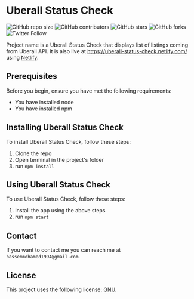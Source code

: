 # Uberall Status Check

<!--- These are examples. See https://shields.io --->
![GitHub repo size](https://img.shields.io/github/repo-size/bassemmohamed/uberall-status-check)
![GitHub contributors](https://img.shields.io/github/contributors/bassemmohamed/uberall-status-check)
![GitHub stars](https://img.shields.io/github/stars/bassemmohamed/uberall-status-check?style=social)
![GitHub forks](https://img.shields.io/github/forks/bassemmohamed/uberall-status-check?style=social)
![Twitter Follow](https://img.shields.io/twitter/follow/bassemmohamed94?style=social)

Project name is a Uberall Status Check that displays list of listings coming from Uberall API. It is also live at https://uberall-status-check.netlify.com/ using [Netlify](https://www.netlify.com).

## Prerequisites

Before you begin, ensure you have met the following requirements:

* You have installed node
* You have installed npm

## Installing Uberall Status Check

To install Uberall Status Check, follow these steps:

1. Clone the repo
2. Open terminal in the project's folder
3. run `npm install`

## Using Uberall Status Check

To use Uberall Status Check, follow these steps:

1. Install the app using the above steps
2. run `npm start`

## Contact

If you want to contact me you can reach me at `bassemmohamed1994@gmail.com`.

## License

This project uses the following license: [GNU](https://choosealicense.com/licenses/gpl-3.0/).


